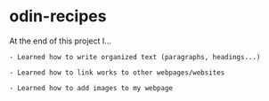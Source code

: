 # odin-recipes

At the end of this project I...

    - Learned how to write organized text (paragraphs, headings...)

    - Learned how to link works to other webpages/websites

    - Learned how to add images to my webpage 